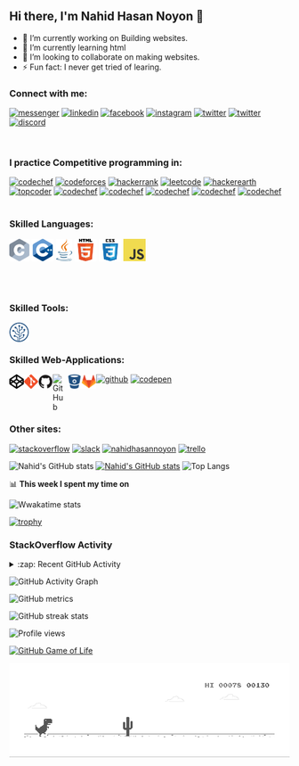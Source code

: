 ## Hi there, I'm Nahid Hasan Noyon 👋

- 🔭 I’m currently working on Building websites.  
- 🌱 I’m currently learning html 
- 👯 I’m looking to collaborate on making websites.  
- ⚡ Fun fact: I never get tried of learing. 

### Connect with me: 
[<img src='https://cdn.jsdelivr.net/npm/simple-icons@3.0.1/icons/messenger.svg' alt='messenger' height='35'>](https://m.me/nahid.hasan.noyon.20/) 
[<img src='https://cdn.jsdelivr.net/npm/simple-icons@3.0.1/icons/linkedin.svg'  alt='linkedin'  height='35'>](https://www.linkedin.com/in/nahid-hasan-noyon-850027196/) 
[<img src='https://cdn.jsdelivr.net/npm/simple-icons@3.0.1/icons/facebook.svg'  alt='facebook'  height='35'>](https://www.facebook.com/nahid.hasan.noyon.20) 
[<img src='https://cdn.jsdelivr.net/npm/simple-icons@3.0.1/icons/instagram.svg' alt='instagram' height='35'>](https://www.instagram.com/nahid_hasannoyon/)
[<img src='https://cdn.jsdelivr.net/npm/simple-icons@3.0.1/icons/twitter.svg'   alt='twitter'   height='35'>](https://twitter.com/NahidHasanNoyon) 
[<img src='https://cdn.jsdelivr.net/npm/simple-icons@3.0.1/icons/gmail.svg'     alt='twitter'   height='35'>](mailto:nahidhasannoyon20@gmail.com?subject=From%20GitHub&body=Hi,%20there.%20Found%20you%20from%20GitHub.) 
[<img src='https://cdn.jsdelivr.net/npm/simple-icons@3.0.1/icons/discord.svg' alt='discord' height='40'>]( )

<br />
<h3 align="left">I practice Competitive programming in:</h3>

[<img src='https://cdn.jsdelivr.net/npm/simple-icons@3.1.0/icons/codechef.svg'  alt='codechef'  height='35'>](https://codechef.com/users/aminahid)
[<img src='https://cdn.jsdelivr.net/npm/simple-icons@3.1.0/icons/codeforces.svg'  alt='codeforces'  height='35'>](https://codeforces.com/profile/aminahid)
[<img src='https://cdn.jsdelivr.net/npm/simple-icons@3.1.0/icons/hackerrank.svg'  alt='hackerrank'  height='35'>](https://www.hackerrank.com/aminahid)
[<img src='https://cdn.jsdelivr.net/npm/simple-icons@3.1.0/icons/leetcode.svg'  alt='leetcode'  height='35'>](https://www.leetcode.com/nahidhasannoyon)
[<img src='https://cdn.jsdelivr.net/npm/simple-icons@3.1.0/icons/hackerearth.svg'  alt='hackerearth'  height='35'>](https://www.hackerearth.com/aminahid)
[<img src='https://cdn.jsdelivr.net/npm/simple-icons@3.1.0/icons/topcoder.svg'  alt='topcoder'  height='35'>](https://www.topcoder.com/members/aminahid)
[<img src='https://cdn.jsdelivr.net/npm/simple-icons@3.1.0/icons/codechef.svg'  alt='codechef'  height='35'>](https://codechef.com/users/aminahid)
[<img src='https://cdn.jsdelivr.net/npm/simple-icons@3.1.0/icons/codechef.svg'  alt='codechef'  height='35'>](https://codechef.com/users/aminahid)
[<img src='https://cdn.jsdelivr.net/npm/simple-icons@3.1.0/icons/codechef.svg'  alt='codechef'  height='35'>](https://codechef.com/users/aminahid)
[<img src='https://cdn.jsdelivr.net/npm/simple-icons@3.1.0/icons/codechef.svg'  alt='codechef'  height='35'>](https://codechef.com/users/aminahid)
[<img src='https://cdn.jsdelivr.net/npm/simple-icons@3.1.0/icons/codechef.svg'  alt='codechef'  height='35'>](https://codechef.com/users/aminahid)
<br />
<br />

### Skilled Languages:

<code><img height="40" src="icons/c/c.svg"></code>
<code><img height="40" src="https://raw.githubusercontent.com/github/explore/80688e429a7d4ef2fca1e82350fe8e3517d3494d/topics/cpp/cpp.png"></code>
<code><img height="40" src="icons/java/java.svg"></code>
<code><img height="40" src="https://raw.githubusercontent.com/github/explore/80688e429a7d4ef2fca1e82350fe8e3517d3494d/topics/html/html.png"></code>
<code><img height="40" src="https://raw.githubusercontent.com/github/explore/80688e429a7d4ef2fca1e82350fe8e3517d3494d/topics/css/css.png"></code>
<code><img height="40" src="https://raw.githubusercontent.com/github/explore/80688e429a7d4ef2fca1e82350fe8e3517d3494d/topics/javascript/javascript.png"></code>

<br> 
<br>

### Skilled Tools:

<img align="left" alt="Sourcetree" width="35.px" src="icons/sourcetree/sourcetree-original.svg" />

<br> 
<br>

### Skilled Web-Applications:

[<img src='https://cdn.jsdelivr.net/npm/simple-icons@3.0.1/icons/github.svg' alt='github' height='40'>](https://github.com/nahid-hasan-noyon) 
[<img src='https://cdn.jsdelivr.net/npm/simple-icons@3.0.1/icons/codepen.svg' alt='codepen' height='40'>](https://codepen.io/NahidHasanNoyon)
<img align="left" alt="Codepen" width="26px" src="icons/codepen/codepen-icon.svg" />
<img align="left" alt="Git" width="26px" src="icons/git/git-original.svg" />
<img align="left" alt="GitHub" width="26px" src="icons/github/github-original.svg" />
<img align="left" alt="GitHub" width="26px" src="https://simpleicons.org/icons/github.svg" />
<img align="left" alt="Bitbucket" width="26px" src="icons/bitbucket/bitbucket-original.svg" />
<img align="left" alt="GitLab" width="26px" src="icons/gitlab/gitlab-original.svg" />

<br> 
<br>

### Other sites:

[<img src='https://cdn.jsdelivr.net/npm/simple-icons@3.0.1/icons/stackoverflow.svg' alt='stackoverflow' height='40'>](https://stackoverflow.com/users/13222254)
[<img src='https://cdn.jsdelivr.net/npm/simple-icons@3.0.1/icons/slack.svg' alt='slack' height='40'>]()
[<img src="https://cdn.jsdelivr.net/npm/simple-icons@3.0.1/icons/geeksforgeeks.svg" alt="nahidhasannoyon" height="30" />](https://auth.geeksforgeeks.org/user/nahidhasannoyon)
[<img src='https://cdn.jsdelivr.net/npm/simple-icons@3.1.0/icons/trello.svg'  alt='trello'  height='35'>]()

<!-- Add github status 
 ![[YOUR SORT NAME]'s GitHub stats](https://github-readme-stats.vercel.app/api?username=[GITHUB USERNAME]&show_icons=true&theme=radical)
-->

![Nahid's GitHub stats](https://github-readme-stats.vercel.app/api?username=nahid-hasan-noyon&show_icons=true&theme=radical) [![Nahid's GitHub stats](https://github-readme-stats.vercel.app/api?username=nahid-hasan-noyon)](https://github.com/nahid-hasan-noyon/github-readme-stats) ![Top Langs](https://github-readme-stats.vercel.app/api/top-langs/?username=nahid-hasan-noyon&layout=compact)

📊 **This week I spent my time on**

![Wwakatime stats](https://github-readme-stats-taupe-two.vercel.app/api/wakatime?username=NahidHasanNoyon&hide_title=true&hide_border=true&langs_count=5)


[![trophy](https://github-profile-trophy.vercel.app/?username=nahid-hasan-noyon&theme=onedark)](https://github.com/nahid-hasan-noyon/github-profile-trophy)

<!--
file:///F:/GitHub/nahid-hasan-noyon/icons/google/google-original.svg
file:///F:/GitHub/nahid-hasan-noyon/icons/heroku/heroku-original.svg
file:///F:/GitHub/nahid-hasan-noyon/icons/oracle/oracle-original.svg
-->

### StackOverflow Activity
<!-- STACKOVERFLOW:START -->
<!-- STACKOVERFLOW:END -->

<details>
  <summary>:zap: Recent GitHub Activity</summary>
<!--START_SECTION:activity-->
<!--END_SECTION:activity-->
</details>

![GitHub Activity Graph](https://activity-graph.herokuapp.com/graph?username=nahid-hasan-noyon)  

![GitHub metrics](https://metrics.lecoq.io/nahid-hasan-noyon)  

![GitHub streak stats](https://github-readme-streak-stats.herokuapp.com/?user=nahid-hasan-noyon)  

![Profile views](https://gpvc.arturio.dev/nahid-hasan-noyon)  

[![GitHub Game of Life](https://github4life.herokuapp.com/ethomson.gif?z=6)](https://github4life.herokuapp.com/ethomson)

![Trex Game](icons/dino.gif)


<!-- Adding Icons command
<img height="32" width="32" src="https://cdn.jsdelivr.net/npm/simple-icons@v4/icons/[ICON SLUG].svg" />
or, get from https://simpleicons.org/
or, https://raw.githubusercontent.com/github/explore/80688e429a7d4ef2fca1e82350fe8e3517d3494d/topics/[Icons Name]/[Icons Name].png
-->

<!-- Add github status 
 ![[YOUR SORT NAME]'s GitHub stats](https://github-readme-stats.vercel.app/api?username=[GITHUB USERNAME]&show_icons=true&theme=radical)
-->
<!-- Add Badges 
 https://shields.io/
-->

 
